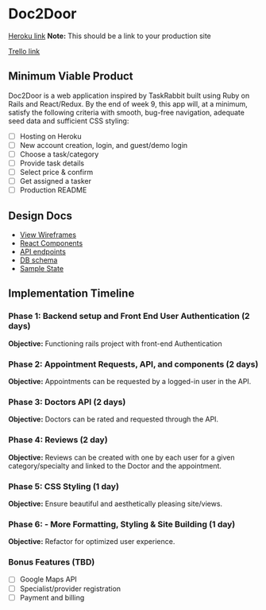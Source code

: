 # Doc2Door

[Heroku link][heroku] **Note:** This should be a link to your production site

[Trello link][trello]

[heroku]: http://www.herokuapp.com
[trello]: https://trello.com/b/ALgfuX0Q/freshernote

## Minimum Viable Product

Doc2Door is a web application inspired by TaskRabbit built using Ruby on Rails
and React/Redux. By the end of week 9, this app will, at a minimum, satisfy the
following criteria with smooth, bug-free navigation, adequate seed data and
sufficient CSS styling:

- [ ] Hosting on Heroku
- [ ] New account creation, login, and guest/demo login
- [ ] Choose a task/category
- [ ] Provide task details
- [ ] Select price & confirm
- [ ] Get assigned a tasker
- [ ] Production README

## Design Docs
* [View Wireframes][wireframes]
* [React Components][components]
* [API endpoints][api-endpoints]
* [DB schema][schema]
* [Sample State][sample-state]

[wireframes]: docs/wireframes
[components]: docs/component-hierarchy.md
[sample-state]: docs/sample-state.md
[api-endpoints]: docs/api-endpoints.md
[schema]: docs/schema.md

## Implementation Timeline

### Phase 1: Backend setup and Front End User Authentication (2 days)

**Objective:** Functioning rails project with front-end Authentication

### Phase 2: Appointment Requests, API, and components (2 days)

**Objective:** Appointments can be requested by a logged-in user in the API.

### Phase 3: Doctors API (2 days)

**Objective:** Doctors can be rated and requested through the API.

### Phase 4: Reviews (2 day)

**Objective:** Reviews can be created with one by each user for a
given category/specialty and linked to the Doctor and the appointment.

### Phase 5: CSS Styling (1 day)

**Objective:** Ensure beautiful and aesthetically pleasing site/views.

### Phase 6: - More Formatting, Styling & Site Building (1 day)

**Objective:** Refactor for optimized user experience.

### Bonus Features (TBD)
- [ ] Google Maps API
- [ ] Specialist/provider registration
- [ ] Payment and billing
